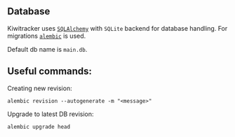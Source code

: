 ## Database

Kiwitracker uses [`SQLAlchemy`](https://www.sqlalchemy.org/) with `SQLite` backend for database handling.
For migrations [`alembic`](https://alembic.sqlalchemy.org/en/latest/) is used.

Default db name is `main.db`.

## Useful commands:

Creating new revision:

```
alembic revision --autogenerate -m "<message>"
```

Upgrade to latest DB revision:

```
alembic upgrade head
```
